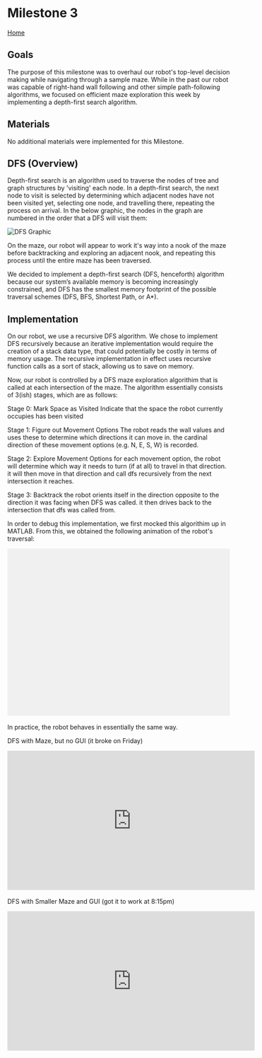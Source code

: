 # Milestone 3
[Home](./index.md)

## Goals

The purpose of this milestone was to overhaul our robot's top-level decision making while navigating through a sample maze.  While in the past our robot was capable of right-hand wall following and other simple path-following algorithms, we focused on efficient maze exploration this week by implementing a depth-first search algorithm.
    
## Materials    

No additional materials were implemented for this Milestone.

## DFS (Overview)
Depth-first search is an algorithm used to traverse the nodes of tree and graph structures by 'visiting' each node. In a depth-first search, the next node to visit is selected by determining which adjacent nodes have not been visited yet, selecting one node, and travelling there, repeating the process on arrival.  In the below graphic, the nodes in the graph are numbered in the order that a DFS will visit them:

<img src="https://upload.wikimedia.org/wikipedia/commons/thumb/1/1f/Depth-first-tree.svg/1200px-Depth-first-tree.svg.png" alt="DFS Graphic" width="600" height="385">

On the maze, our robot will appear to work it's way into a nook of the maze before backtracking and exploring an adjacent nook, and repeating this process until the entire maze has been traversed. 

We decided to implement a depth-first search (DFS, henceforth) algorithm because our system’s available memory is becoming increasingly constrained, and DFS has the smallest memory footprint of the possible traversal schemes (DFS, BFS, Shortest Path, or A*).

## Implementation
On our robot, we use a recursive DFS algorithm. We chose to implement DFS recursively because an iterative implementation would require the creation of a stack data type, that could potentially be costly in terms of memory usage. The recursive implementation in effect uses recursive function calls as a sort of stack, allowing us to save on memory.

Now, our robot is controlled by a DFS maze exploration algorithim that is called at each intersection of the maze. The algorithm essentially consists of 3(ish) stages, which are as follows:

Stage 0: Mark Space as Visited
		Indicate that the space the robot currently occupies has been visited

Stage 1: Figure out Movement Options
		The robot reads the wall values and uses these to determine which directions it can move in. the cardinal direction of these movement options (e.g. N, E, S, W) is recorded.

Stage 2: Explore Movement Options
		for each movement option, the robot will determine which way it needs to turn (if at all) to travel in that direction. it will then move in that direction and call dfs recursively from the next intersection it reaches.

Stage 3: Backtrack
		the robot orients itself in the direction opposite to the direction it was facing when DFS was called. it then drives back to the intersection that dfs was called from.

In order to debug this implementation, we first mocked this algorithim up in MATLAB. From this, we obtained the following animation of the robot's traversal: 

![what a nice robot](cabbageanimation.gif)

In practice, the robot behaves in essentially the same way.<br/>

DFS with Maze, but no GUI (it broke on Friday)

<iframe width="560" height="315" src="https://www.youtube.com/embed/PR1MIr2Fp-U" frameborder="0" allow="accelerometer; autoplay; encrypted-media; gyroscope; picture-in-picture" allowfullscreen></iframe><br/>

DFS with Smaller Maze and GUI (got it to work at 8:15pm)<br/>

<iframe width="560" height="315" src="https://www.youtube.com/embed/ITaQrIupPFI" frameborder="0" allow="accelerometer; autoplay; encrypted-media; gyroscope; picture-in-picture" allowfullscreen></iframe>
